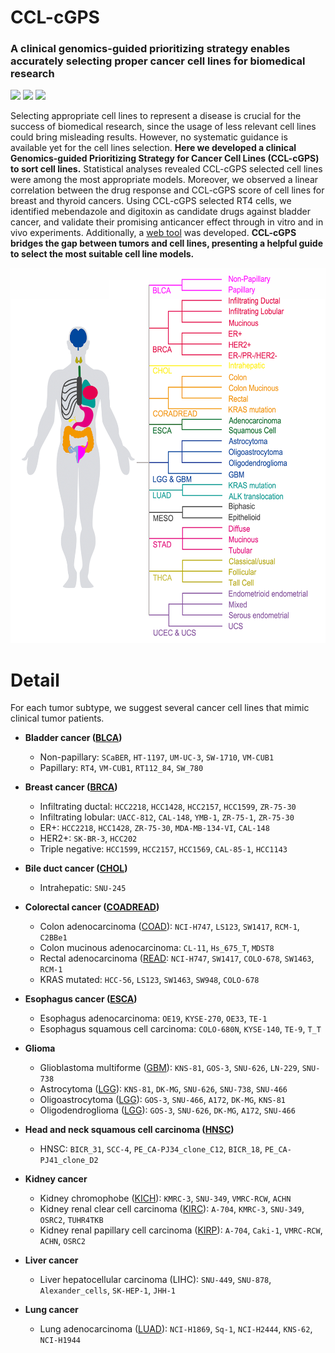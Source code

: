 # CCL-cGPS
### A clinical genomics-guided prioritizing strategy enables accurately selecting proper cancer cell lines for biomedical research

<img src='https://img.shields.io/badge/ligand--receptor-database-brightgreen'> <img src='https://img.shields.io/badge/human-3%2C398-orange'> <img src='https://img.shields.io/badge/mouse-2%2C033-blue'> 

Selecting appropriate cell lines to represent a disease is crucial for the success of biomedical research, since the usage of less relevant cell lines could bring misleading results. However, no systematic guidance is available yet for the cell lines selection. __Here we developed a clinical Genomics-guided Prioritizing Strategy for Cancer Cell Lines (CCL-cGPS) to sort cell lines.__ Statistical analyses revealed CCL-cGPS selected cell lines were among the most appropriate models. Moreover, we observed a linear correlation between the drug response and CCL-cGPS score of cell lines for breast and thyroid cancers. Using CCL-cGPS selected RT4 cells, we identified mebendazole and digitoxin as candidate drugs against bladder cancer, and validate their promising anticancer effect through in vitro and in vivo experiments. Additionally, a [web tool](http:/tcm.zju.edu.cn/cgps) was developed. __CCL-cGPS bridges the gap between tumors and cell lines, presenting a helpful guide to select the most suitable cell line models.__

<img src='https://github.com/ZJUFanLab/CCL-cGPS/blob/master/img/tumor.png' width = "600" height = "600"> 

# Detail
For each tumor subtype, we suggest several cancer cell lines that mimic clinical tumor patients.

- __Bladder cancer ([BLCA]())__
  - Non-papillary: `SCaBER`, `HT-1197`, `UM-UC-3`, `SW-1710`, `VM-CUB1`
  - Papillary: `RT4`, `VM-CUB1`, `RT112_84`, `SW_780`

- __Breast cancer ([BRCA]())__
  - Infiltrating ductal: `HCC2218`, `HCC1428`, `HCC2157`, `HCC1599`, `ZR-75-30`
  - Infiltrating lobular: `UACC-812`, `CAL-148`, `YMB-1`, `ZR-75-1`, `ZR-75-30`
  - ER+: `HCC2218`, `HCC1428`, `ZR-75-30`, `MDA-MB-134-VI`, `CAL-148`
  - HER2+: `SK-BR-3`, `HCC202`
  - Triple negative: `HCC1599`, `HCC2157`, `HCC1569`, `CAL-85-1`, `HCC1143`

- __Bile duct cancer ([CHOL]())__
  - Intrahepatic: `SNU-245`

- __Colorectal cancer ([COADREAD]())__
  - Colon adenocarcinoma ([COAD]()): `NCI-H747`, `LS123`, `SW1417`, `RCM-1`, `C2BBe1`
  - Colon mucinous adenocarcinoma: `CL-11`, `Hs_675_T`, `MDST8`
  - Rectal adenocarcinoma ([READ](): `NCI-H747`, `SW1417`, `COLO-678`, `SW1463`, `RCM-1`
  - KRAS mutated: `HCC-56`, `LS123`, `SW1463`, `SW948`, `COLO-678`

- __Esophagus cancer ([ESCA]())__
  - Esophagus adenocarcinoma: `OE19`, `KYSE-270`, `OE33`, `TE-1`
  - Esophagus squamous cell carcinoma: `COLO-680N`, `KYSE-140`, `TE-9`, `T_T`

- __Glioma__
  - Glioblastoma multiforme ([GBM]()): `KNS-81`, `GOS-3`, `SNU-626`, `LN-229`, `SNU-738`
  - Astrocytoma ([LGG]()): `KNS-81`, `DK-MG`, `SNU-626`, `SNU-738`, `SNU-466`
  - Oligoastrocytoma ([LGG]()): `GOS-3`, `SNU-466`, `A172`, `DK-MG`, `KNS-81`
  - Oligodendroglioma ([LGG]()): `GOS-3`, `SNU-626`, `DK-MG`, `A172`, `SNU-466`

- __Head and neck squamous cell carcinoma ([HNSC]())__
  - HNSC: `BICR_31`, `SCC-4`, `PE_CA-PJ34_clone_C12`, `BICR_18`, `PE_CA-PJ41_clone_D2`

- __Kidney cancer__
  - Kidney chromophobe ([KICH]()): `KMRC-3`, `SNU-349`, `VMRC-RCW`, `ACHN`
  - Kidney renal clear cell carcinoma ([KIRC]()): `A-704`, `KMRC-3`, `SNU-349`, `OSRC2`, `TUHR4TKB`
  - Kidney renal papillary cell carcinoma ([KIRP]()): `A-704`, `Caki-1`, `VMRC-RCW`, `ACHN`, `OSRC2`

- __Liver cancer__
  - Liver hepatocellular carcinoma (LIHC): `SNU-449`, `SNU-878`, `Alexander_cells`, `SK-HEP-1`, `JHH-1`

- __Lung cancer__
  - Lung adenocarcinoma ([LUAD]()): `NCI-H1869`, `Sq-1`, `NCI-H2444`, `KNS-62`, `NCI-H1944`




















